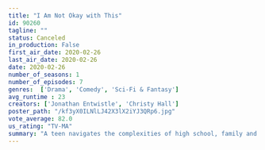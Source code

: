 ```yaml
---
title: "I Am Not Okay with This"
id: 90260
tagline: ""
status: Canceled
in_production: False
first_air_date: 2020-02-26
last_air_date: 2020-02-26
date: 2020-02-26
number_of_seasons: 1
number_of_episodes: 7
genres:  ['Drama', 'Comedy', 'Sci-Fi & Fantasy']
avg_runtime : 23
creators: ['Jonathan Entwistle', 'Christy Hall']
poster_path: "/kf3yX0ILNlLJ42X3lX2iYJ3QRp6.jpg"
vote_average: 82.0
us_rating: "TV-MA"
summary: "A teen navigates the complexities of high school, family and her sexuality while dealing with new superpowers. Based on Charles Forsman's graphic novel."
---
```


